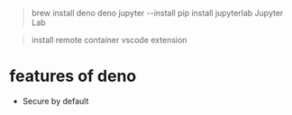 > brew install deno
> deno jupyter --install
> pip install jupyterlab
> Jupyter Lab


> install remote container vscode extension


# features of deno

+ Secure by default
